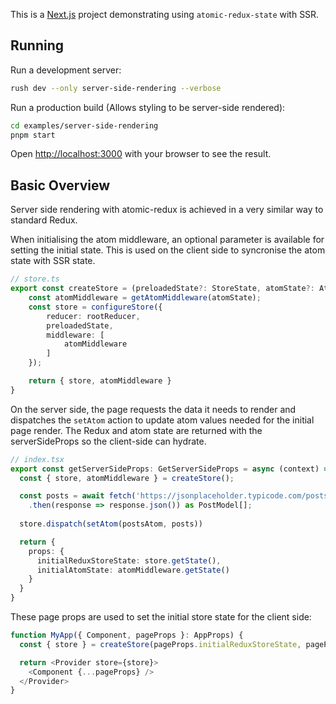 This is a [Next.js](https://nextjs.org/) project demonstrating using `atomic-redux-state` with SSR.

## Running

Run a development server:

```bash
rush dev --only server-side-rendering --verbose
```

Run a production build (Allows styling to be server-side rendered):

```bash
cd examples/server-side-rendering
pnpm start
```

Open [http://localhost:3000](http://localhost:3000) with your browser to see the result.

## Basic Overview

Server side rendering with atomic-redux is achieved in a very similar way to standard Redux.

When initialising the atom middleware, an optional parameter is available for setting the initial state. This is used on the client side to syncronise the atom state with SSR state.

```ts
// store.ts
export const createStore = (preloadedState?: StoreState, atomState?: AtomMiddlewareSliceState) => {
    const atomMiddleware = getAtomMiddleware(atomState);
    const store = configureStore({
        reducer: rootReducer,
        preloadedState,
        middleware: [
            atomMiddleware
        ]
    });

    return { store, atomMiddleware }
}
```

On the server side, the page requests the data it needs to render and dispatches the `setAtom` action to update atom values needed for the initial page render. The Redux and atom state are returned with the serverSideProps so the client-side can hydrate.

```ts
// index.tsx
export const getServerSideProps: GetServerSideProps = async (context) => {
  const { store, atomMiddleware } = createStore();

  const posts = await fetch('https://jsonplaceholder.typicode.com/posts')
    .then(response => response.json()) as PostModel[];
  
  store.dispatch(setAtom(postsAtom, posts))

  return {
    props: {
      initialReduxStoreState: store.getState(),
      initialAtomState: atomMiddleware.getState()
    }
  }
}
```

These page props are used to set the initial store state for the client side:

```ts
function MyApp({ Component, pageProps }: AppProps) {
  const { store } = createStore(pageProps.initialReduxStoreState, pageProps.initialAtomState)

  return <Provider store={store}>
    <Component {...pageProps} />
  </Provider>
}
```